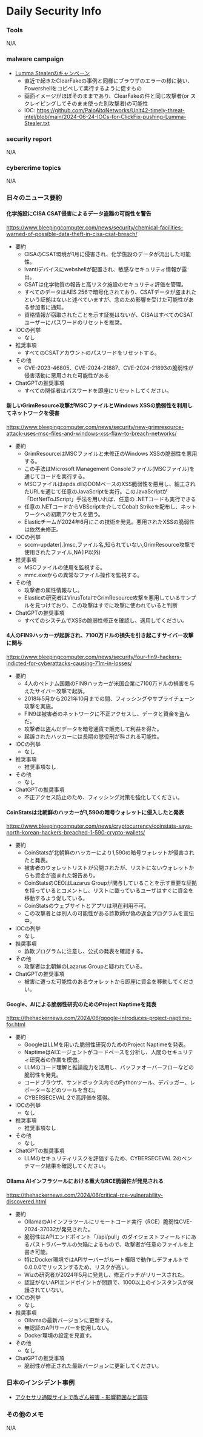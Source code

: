 # Daily Security Info

### Tools
N/A

### malware campaign
- [Lumma Stealerのキャンペーン](https://twitter.com/Unit42_Intel/status/1805338698025718221)
    - 直近で起きたClearFakeの事例と同様にブラウザのエラーの様に装い、Powershellをコピペして実行するように促すもの
    - 画面イメージがほぼそのままであり、ClearFakeの件と同じ攻撃者(or スクレイピングしてそのまま使った別攻撃者)の可能性
    - IOC: https://github.com/PaloAltoNetworks/Unit42-timely-threat-intel/blob/main/2024-06-24-IOCs-for-ClickFix-pushing-Lumma-Stealer.txt

### security report
N/A

### cybercrime topics
N/A

### 日々のニュース要約

#### 化学施設にCISA CSAT侵害によるデータ盗難の可能性を警告
https://www.bleepingcomputer.com/news/security/chemical-facilities-warned-of-possible-data-theft-in-cisa-csat-breach/

- 要約
    - CISAのCSAT環境が1月に侵害され、化学施設のデータが流出した可能性。
    - Ivantiデバイスにwebshellが配置され、敏感なセキュリティ情報が露出。
    - CSATは化学物質の報告と高リスク施設のセキュリティ評価を管理。
    - すべてのデータはAES 256で暗号化されており、CSATデータが盗まれたという証拠はないと述べていますが、念のため影響を受けた可能性がある参加者に通知。
    - 資格情報が窃取されたことを示す証拠はないが、CISAはすべてのCSATユーザーにパスワードのリセットを推奨。
- IOCの列挙
    - なし
- 推奨事項
    - すべてのCSATアカウントのパスワードをリセットする。
- その他
    - CVE-2023-46805、CVE-2024-21887、CVE-2024-21893の脆弱性が侵害活動に悪用された可能性がある
- ChatGPTの推奨事項
    - すべての関係者はパスワードを即座にリセットしてください。

#### 新しいGrimResource攻撃がMSCファイルとWindows XSSの脆弱性を利用してネットワークを侵害
https://www.bleepingcomputer.com/news/security/new-grimresource-attack-uses-msc-files-and-windows-xss-flaw-to-breach-networks/

- 要約
    - GrimResourceはMSCファイルと未修正のWindows XSSの脆弱性を悪用する。
    - この手法はMicrosoft Management Consoleファイル(MSCファイル)を通じてコードを実行する。
    - MSCファイルはapds.dllのDOMベースのXSS脆弱性を悪用し、細工されたURLを通じて任意のJavaScriptを実行。このJavaScriptが「DotNetToJScript」手法を用いれば、任意の .NETコードも実行できる
    - 任意の.NETコードからVBScriptを介してCobalt Strikeを配布し、ネットワークへの初期アクセスを狙う。
    - Elasticチームが2024年6月にこの技術を発見。悪用されたXSSの脆弱性は依然未修正。
- IOCの列挙
    - sccm-updater[.]msc,ファイル名,知られていない,GrimResource攻撃で使用されたファイル,NA(IP以外)
- 推奨事項
    - MSCファイルの使用を監視する。
    - mmc.exeからの異常なファイル操作を監視する。
- その他
    - 攻撃者の属性情報なし。
    - Elasticの研究者はVirusTotalでGrimResource攻撃を悪用しているサンプルを見つけており、この攻撃はすでに攻撃に使われていると判断
- ChatGPTの推奨事項
    - すべてのシステムでXSSの脆弱性修正を確認し、適用してください。

#### 4人のFIN9ハッカーが起訴され、7100万ドルの損失を引き起こすサイバー攻撃に関与
https://www.bleepingcomputer.com/news/security/four-fin9-hackers-indicted-for-cyberattacks-causing-71m-in-losses/

- 要約
    - 4人のベトナム国籍のFIN9ハッカーが米国企業に7100万ドルの損害を与えたサイバー攻撃で起訴。
    - 2018年5月から2021年10月までの間、フィッシングやサプライチェーン攻撃を実施。
    - FIN9は被害者のネットワークに不正アクセスし、データと資金を盗んだ。
    - 攻撃者は盗んだデータを暗号通貨で販売して利益を得た。
    - 起訴されたハッカーには長期の懲役刑が科される可能性。
- IOCの列挙
    - なし
- 推奨事項
    - 推奨事項なし
- その他
    - なし
- ChatGPTの推奨事項
    - 不正アクセス防止のため、フィッシング対策を強化してください。

#### CoinStatsは北朝鮮のハッカーが1,590の暗号ウォレットに侵入したと発表
https://www.bleepingcomputer.com/news/cryptocurrency/coinstats-says-north-korean-hackers-breached-1-590-crypto-wallets/

- 要約
    - CoinStatsが北朝鮮のハッカーにより1,590の暗号ウォレットが侵害されたと発表。
    - 被害者のウォレットリストが公開されたが、リストにないウォレットからも資金が盗まれた報告あり。
    - CoinStatsのCEOはLazarus Groupが関与していることを示す重要な証拠を持っているとコメントし、リストに載っているユーザはすぐに資金を移動するよう促している。
    - CoinStatsのウェブサイトとアプリは現在利用不可。
    - この攻撃者とは別人の可能性がある詐欺師が偽の返金プログラムを宣伝中。
- IOCの列挙
    - なし
- 推奨事項
    - 詐欺プログラムに注意し、公式の発表を確認する。
- その他
    - 攻撃者は北朝鮮のLazarus Groupと疑われている。
- ChatGPTの推奨事項
    - 被害に遭った可能性のあるウォレットから即座に資金を移動してください。

#### Google、AIによる脆弱性研究のためのProject Naptimeを発表
https://thehackernews.com/2024/06/google-introduces-project-naptime-for.html

- 要約
    - GoogleはLLMを用いた脆弱性研究のためのProject Naptimeを発表。
    - NaptimeはAIエージェントがコードベースを分析し、人間のセキュリティ研究者の作業を模倣。
    - LLMのコード理解と推論能力を活用し、バッファオーバーフローなどの脆弱性を発見。
    - コードブラウザ、サンドボックス内でのPythonツール、デバッガー、レポーターなどのツールを含む。
    - CYBERSECEVAL 2で高評価を獲得。
- IOCの列挙
    - なし
- 推奨事項
    - 推奨事項なし
- その他
    - なし
- ChatGPTの推奨事項
    - LLMのセキュリティリスクを評価するため、CYBERSECEVAL 2のベンチマーク結果を確認してください。

#### Ollama AIインフラツールにおける重大なRCE脆弱性が発見される
https://thehackernews.com/2024/06/critical-rce-vulnerability-discovered.html

- 要約
    - OllamaのAIインフラツールにリモートコード実行（RCE）脆弱性CVE-2024-37032が発見された。
    - 脆弱性はAPIエンドポイント「/api/pull」のダイジェストフィールドにあるパストラバーサルの欠陥によるもので、攻撃者が任意のファイルを上書き可能。
    - 特にDocker環境ではAPIサーバーがルート権限で動作しデフォルトで0.0.0.0でリッスンするため、リスクが高い。
    - Wizの研究者が2024年5月に発見し、修正パッチがリリースされた。
    - 認証がないAPIエンドポイントが問題で、1000以上のインスタンスが保護されていない。
- IOCの列挙
    - なし
- 推奨事項
    - Ollamaの最新バージョンに更新する。
    - 無認証のAPIサーバーを使用しない。
    - Docker環境の設定を見直す。
- その他
    - なし
- ChatGPTの推奨事項
    - 脆弱性が修正された最新バージョンに更新してください。

### 日本のインシデント事例
- [アクセサリ通販サイトで改ざん被害 - 影響範囲など調査](https://www.security-next.com/158788)

### その他のメモ
N/A